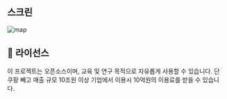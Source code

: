 ## 스크린

![map](./map.png) 

## 📄 라이선스

이 프로젝트는 오픈소스이며, 교육 및 연구 목적으로 자유롭게 사용할 수 있습니다. 단 쿠팡 빼고 매출 규모 10조원 이상 기업에서 이용시 10억원의
이용료를 받을 수 있습니다.
